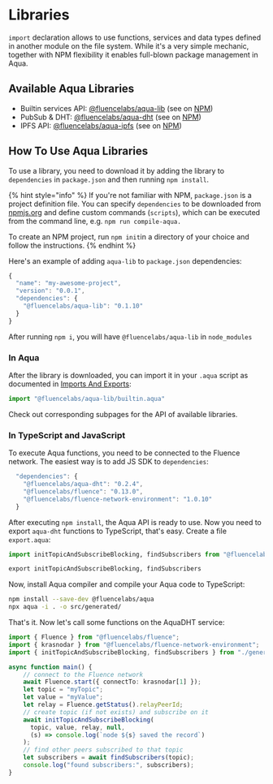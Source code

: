 # Libraries

`import` declaration allows to use functions, services and data types defined in another module on the file system. While it's a very simple mechanic, together with NPM flexibility it enables full-blown package management in Aqua.

## Available Aqua Libraries

* Builtin services API: [@fluencelabs/aqua-lib](aqua-lib.md) \(see on [NPM](https://www.npmjs.com/package/@fluencelabs/aqua-lib)\)
* PubSub & DHT: [@fluencelabs/aqua-dht](aqua-dht.md) \(see on [NPM](https://www.npmjs.com/package/@fluencelabs/aqua-dht)\)
* IPFS API: [@fluencelabs/aqua-ipfs](aqua-ipfs.md) \(see on [NPM](https://www.npmjs.com/package/@fluencelabs/aqua-ipfs)\)

## How To Use Aqua Libraries

To use a library, you need to download it by adding the library to `dependencies` in `package.json` and then running `npm install`.

{% hint style="info" %}
If you're not familiar with NPM, `package.json` is a project definition file. You can specify `dependencies` to be downloaded from [npmjs.org](https://npmjs.org) and define custom commands \(`scripts`\), which can be executed from the command line, e.g. `npm run compile-aqua.`

To create an NPM project, run `npm init`in a directory of your choice and follow the instructions.
{% endhint %}

Here's an example of adding `aqua-lib` to `package.json` dependencies:

```javascript
{
  "name": "my-awesome-project",
  "version": "0.0.1",
  "dependencies": {
    "@fluencelabs/aqua-lib": "0.1.10"
  }
}
```

After running `npm i`, you will have `@fluencelabs/aqua-lib` in `node_modules` 

### In Aqua

After the library is downloaded, you can import it in your `.aqua` script as documented in [Imports And Exports](../language/header.md):

```javascript
import "@fluencelabs/aqua-lib/builtin.aqua"
```

Check out corresponding subpages for the API of available libraries.

### In TypeScript and JavaScript

To execute Aqua functions, you need to be connected to the Fluence network. The easiest way is to add JS SDK to `dependencies`:

```javascript
  "dependencies": {
    "@fluencelabs/aqua-dht": "0.2.4",
    "@fluencelabs/fluence": "0.13.0",
    "@fluencelabs/fluence-network-environment": "1.0.10"
  }
```

After executing `npm install`, the Aqua API is ready to use. Now you need to export `aqua-dht` functions to TypeScript, that's easy. Create a file `export.aqua`:

```python
import initTopicAndSubscribeBlocking, findSubscribers from "@fluencelabs/aqua-dht/pubsub.aqua"

export initTopicAndSubscribeBlocking, findSubscribers
```

Now, install Aqua compiler and compile your Aqua code to TypeScript: 

```bash
npm install --save-dev @fluencelabs/aqua
npx aqua -i . -o src/generated/
```

That's it. Now let's call some functions on the AquaDHT service:

```typescript
import { Fluence } from "@fluencelabs/fluence";
import { krasnodar } from "@fluencelabs/fluence-network-environment";
import { initTopicAndSubscribeBlocking, findSubscribers } from "./generated/export";

async function main() {
    // connect to the Fluence network
    await Fluence.start({ connectTo: krasnodar[1] });
    let topic = "myTopic";
    let value = "myValue";
    let relay = Fluence.getStatus().relayPeerId;
    // create topic (if not exists) and subscribe on it
    await initTopicAndSubscribeBlocking(
      topic, value, relay, null, 
      (s) => console.log(`node ${s} saved the record`)
    );
    // find other peers subscribed to that topic
    let subscribers = await findSubscribers(topic);
    console.log("found subscribers:", subscribers);
}
```

